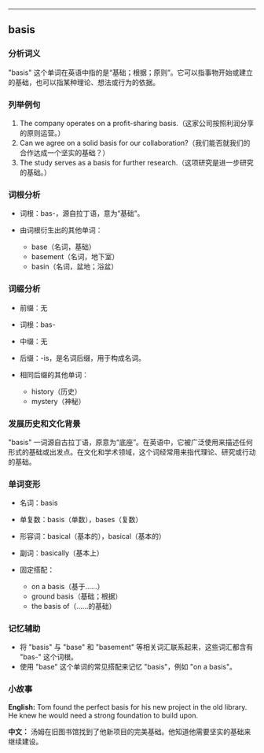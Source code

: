 
---------------
## basis
### 分析词义
"basis" 这个单词在英语中指的是“基础；根据；原则”。它可以指事物开始或建立的基础，也可以指某种理论、想法或行为的依据。

### 列举例句
1. The company operates on a profit-sharing basis.（这家公司按照利润分享的原则运营。）
2. Can we agree on a solid basis for our collaboration?（我们能否就我们的合作达成一个坚实的基础？）
3. The study serves as a basis for further research.（这项研究是进一步研究的基础。）

### 词根分析
- 词根：bas-，源自拉丁语，意为“基础”。

- 由词根衍生出的其他单词：
  - base（名词，基础）
  - basement（名词，地下室）
  - basin（名词，盆地；浴盆）

### 词缀分析
- 前缀：无
- 词根：bas-
- 中缀：无
- 后缀：-is，是名词后缀，用于构成名词。

- 相同后缀的其他单词：
  - history（历史）
  - mystery（神秘）

### 发展历史和文化背景
"basis" 一词源自古拉丁语，原意为“底座”。在英语中，它被广泛使用来描述任何形式的基础或出发点。在文化和学术领域，这个词经常用来指代理论、研究或行动的基础。

### 单词变形
- 名词：basis
- 单复数：basis（单数），bases（复数）
- 形容词：basical（基本的），basical（基本的）
- 副词：basically（基本上）

- 固定搭配：
  - on a basis（基于……）
  - ground basis（基础；根据）
  - the basis of（……的基础）

### 记忆辅助
- 将 "basis" 与 "base" 和 "basement" 等相关词汇联系起来，这些词汇都含有 "bas-" 这个词根。
- 使用 "base" 这个单词的常见搭配来记忆 "basis"，例如 "on a basis"。

### 小故事
**English:**
Tom found the perfect basis for his new project in the old library. He knew he would need a strong foundation to build upon.

**中文：**
汤姆在旧图书馆找到了他新项目的完美基础。他知道他需要坚实的基础来继续建设。

